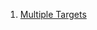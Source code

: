  1. [Multiple Targets](https://www.gnu.org/software/make/manual/html_node/Multiple-Targets.html#Multiple-Targets)
